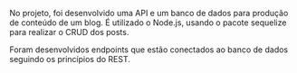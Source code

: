 No projeto, foi desenvolvido uma API e um banco de dados para produção de conteúdo de um blog. É utilizado o Node.js, usando o pacote sequelize para realizar o CRUD dos posts. 

Foram desenvolvidos endpoints que estão conectados ao banco de dados seguindo os princípios do REST. 
